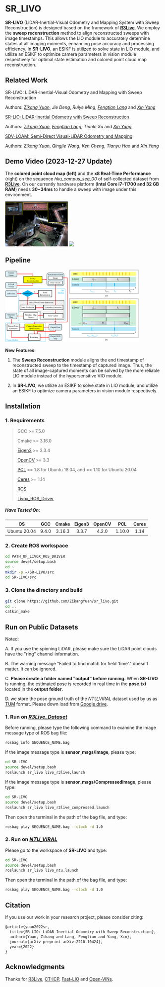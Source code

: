 # SR_LIVO

**SR-LIVO** (LiDAR-Inertial-Visual Odometry and Mapping System with Sweep Reconstruction) is designed based on the framework of [**R3Live**](https://github.com/hku-mars/r3live). We employ the **sweep reconstruction** method to align reconstructed sweeps with image timestamps. This allows the LIO module to accurately determine states at all imaging moments, enhancing pose accuracy and processing efficiency. In **SR-LIVO**, an ESIKF is utilized to solve state in LIO module, and utilize an ESIKF to optimize camera parameters in vision module respectively for optimal state estimation and colored point cloud map reconstruction.

## Related Work

SR-LIVO: LiDAR-Inertial-Visual Odometry and Mapping with Sweep Reconstruction

Authors: [*Zikang Yuan*](https://scholar.google.com/citations?hl=zh-CN&user=acxdM9gAAAAJ), *Jie Deng*, *Ruiye Ming*, [*Fengtian Lang*](https://scholar.google.com/citations?hl=zh-CN&user=zwgGSkEAAAAJ&view_op=list_works&gmla=ABEO0Yrl4-YPuowyntSYyCW760yxM5-IWkF8FGV4t9bs9qz1oWrqnlHmPdbt7LMcMDc04kl2puqRR4FaZvaCUONsX7MQhuAC6a--VS2pTsuwj-CyKgWp3iWDP2TS0I__Zui5da4) and [*Xin Yang*](https://scholar.google.com/citations?user=lsz8OOYAAAAJ&hl=zh-CN)

[SR-LIO: LiDAR-Inertial Odometry with Sweep Reconstruction](https://arxiv.org/abs/2210.10424)

Authors: [*Zikang Yuan*](https://scholar.google.com/citations?hl=zh-CN&user=acxdM9gAAAAJ), [*Fengtian Lang*](https://scholar.google.com/citations?hl=zh-CN&user=zwgGSkEAAAAJ&view_op=list_works&gmla=ABEO0Yrl4-YPuowyntSYyCW760yxM5-IWkF8FGV4t9bs9qz1oWrqnlHmPdbt7LMcMDc04kl2puqRR4FaZvaCUONsX7MQhuAC6a--VS2pTsuwj-CyKgWp3iWDP2TS0I__Zui5da4), *Tianle Xu* and [*Xin Yang*](https://scholar.google.com/citations?user=lsz8OOYAAAAJ&hl=zh-CN)

[SDV-LOAM: Semi-Direct Visual-LiDAR Odometry and Mapping](https://ieeexplore.ieee.org/abstract/document/10086694)

Authors: [*Zikang Yuan*](https://scholar.google.com/citations?hl=zh-CN&user=acxdM9gAAAAJ), *Qingjie Wang*, *Ken Cheng*, *Tianyu Hao* and [*Xin Yang*](https://scholar.google.com/citations?user=lsz8OOYAAAAJ&hl=zh-CN)

## Demo Video (2023-12-27 Update)

The **colored point cloud map (left)** and the **x8 Real-Time Performance** (right) on the sequence *hku_campus_seq_00* of self-collected dataset from [**R3Live**](https://github.com/hku-mars/r3live). On our currently hardware platform (**Intel Core i7-11700 and 32 GB RAM**) needs **30~34ms** to handle a sweep with image under this environment.

<div align="left">
<img src="doc/map.png" width=40.0% />
<img src="doc/runx8.gif" width=52.11% />
</div>

## Pipeline

<div align="left">
<img src="doc/framework.png" width=40% />
<img src="doc/method.png" width=45% />
</div>

**New Features:**
1. The **Sweep Reconstruction** module aligns the end timestamp of reconstructed sweep to the timestamp of captured image. Thus, the state of all image-captured moments can be solved by the more reliable LIO module instead of the hypersensitive VIO module.

2. In **SR-LIVO**, we utilize an ESIKF to solve state in LIO module, and utilize an ESIKF to optimize camera parameters in vision module respectively.

## Installation

### 1. Requirements

> GCC >= 7.5.0
>
> Cmake >= 3.16.0
> 
> [Eigen3](http://eigen.tuxfamily.org/index.php?title=Main_Page) >= 3.3.4
>
> [OpenCV](https://github.com/opencv/opencv) >= 3.3
>
> [PCL](https://pointclouds.org/downloads/) == 1.8 for Ubuntu 18.04, and == 1.10 for Ubuntu 20.04
>
> [Ceres](http://ceres-solver.org/installation.html) >= 1.14
>
> [ROS](http://wiki.ros.org/ROS/Installation)
>
> [Livox_ROS_Driver](https://github.com/Livox-SDK/livox_ros_driver)

##### Have Tested On:

| OS    | GCC  | Cmake | Eigen3 | OpenCV | PCL | Ceres |
|:-:|:-:|:-:|:-:|:-:|:-:|:-:|
| Ubuntu 20.04 | 9.4.0  | 3.16.3 | 3.3.7 | 4.2.0 | 1.10.0 | 1.14 |

### 2. Create ROS workspace

```bash
cd PATH_OF_LIVOX_ROS_DRIVER
source devel/setup.bash
cd ~
mkdir -p ~/SR-LIVO/src
cd SR-LIVO/src
```

### 3. Clone the directory and build

```bash
git clone https://github.com/ZikangYuan/sr_livo.git
cd ..
catkin_make
```
## Run on Public Datasets

Noted:

A. If you use the spinning LiDAR, please make sure the LiDAR point clouds have the "ring" channel information.

B. The warning message "Failed to find match for field 'time'." doesn't matter. It can be ignored.

C. **Please create a folder named "output" before running.** When **SR-LIVO** is running, the estimated pose is recorded in real time in the **pose.txt** located in the **output folder**.

D. we store the pose ground truth of the *NTU_VIRAL* dataset used by us as [TUM](https://vision.in.tum.de/data/datasets/rgbd-dataset) format. Please down load from [Google drive](https://drive.google.com/drive/folders/1WnvzUzP_s70p4myPf5fsP1Jtr_62PnL1).

###  1. Run on [*R3Live_Dataset*](https://github.com/ziv-lin/r3live_dataset)

Before running, please type the following command to examine the image message type of ROS bag file:

```bash
rosbag info SEQUENCE_NAME.bag
```

If the image message type is **sensor_msgs/Image**, please type:

```bash
cd SR-LIVO
source devel/setup.bash
roslaunch sr_livo livo_r3live.launch
```

If the image message type is **sensor_msgs/CompressedImage**, please type:

```bash
cd SR-LIVO
source devel/setup.bash
roslaunch sr_livo livo_r3live_compressed.launch
```
Then open the terminal in the path of the bag file, and type:

```bash
rosbag play SEQUENCE_NAME.bag --clock -d 1.0
```

###  2. Run on [*NTU_VIRAL*]([http://robots.engin.umich.edu/nclt/](https://ntu-aris.github.io/ntu_viral_dataset/))

Please go to the workspace of **SR-LIVO** and type:

```bash
cd SR-LIVO
source devel/setup.bash
roslaunch sr_livo livo_ntu.launch
```

Then open the terminal in the path of the bag file, and type:

```bash
rosbag play SEQUENCE_NAME.bag --clock -d 1.0
```

## Citation

If you use our work in your research project, please consider citing:

```
@article{yuan2022sr,
  title={SR-LIO: LiDAR-Inertial Odometry with Sweep Reconstruction},
  author={Yuan, Zikang and Lang, Fengtian and Yang, Xin},
  journal={arXiv preprint arXiv:2210.10424},
  year={2022}
}
```

## Acknowledgments

Thanks for [R3Live](https://github.com/hku-mars/r3live), [CT-ICP](https://github.com/jedeschaud/ct_icp), [Fast-LIO](https://github.com/hku-mars/FAST_LIO) and [Open-VINs](https://github.com/vell001/open_vins).
